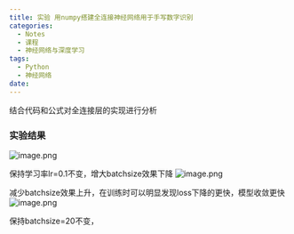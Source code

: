 ```yaml
---
title: 实验 用numpy搭建全连接神经网络用于手写数字识别
categories:
  - Notes
  - 课程
  - 神经网络与深度学习
tags:
  - Python
  - 神经网络
date:
---
```

结合代码和公式对全连接层的实现进行分析

### 实验结果

![image.png](https://cdn.jsdelivr.net/gh/zhengyangWang1/image@main/img/20231011222110.png)

保持学习率lr=0.1不变，增大batchsize效果下降
![image.png](https://cdn.jsdelivr.net/gh/zhengyangWang1/image@main/img/20231011222928.png)

减少batchsize效果上升，在训练时可以明显发现loss下降的更快，模型收敛更快
![image.png](https://cdn.jsdelivr.net/gh/zhengyangWang1/image@main/img/20231011222600.png)


保持batchsize=20不变，